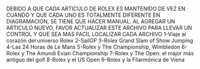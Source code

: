 DEBIDO A QUE CADA ARTICULO DE ROLEX ES MANTENIDO DE VEZ EN CUANDO Y QUE CADA UNO ES TOTALMENTE DIFERENTE EN DIAGRAMACION, SE TIENE QUE HACER MANUAL. AL AGREGAR UN ARTICULO NUEVO, FAVOR ACTUALIZAR ESTE ARCHIVO PARA LLEVAR UN CONTROL Y QUE SEA MAS FACIL LOCALIZAR CADA ARCHIVO
1-Viaje al corazón del universo Rolex 
2-SailGP
3-Rolex Grand Slam of Show Jumping
4-Las 24 Horas de Le Mans
5-Rolex y The Championship, Wimbledon
6-Rolex y The Amundi Evian Championship
7-Rolex y The Open: el major más antiguo del golf
8-Rolex y el US Open
9-Rolex y la Filarmónica de Viena

